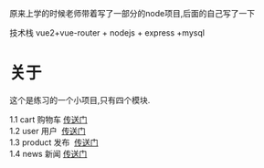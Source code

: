 原来上学的时候老师带着写了一部分的node项目,后面的自己写了一下

技术栈 vue2+vue-router + nodejs + express +mysql

关于
=====

这个是练习的一个小项目,只有四个模块.

1.1 cart 购物车 <a href="./router/cart.js">传送门</a>    
1.2 user 用户  <a href="./router/user.js">传送门<a>       
1.3 product 发布  <a href="./router/product.js">传送门<a>        
1.4 news 新闻  <a href="./router/news.js">传送门<a>      

